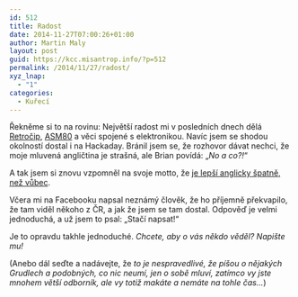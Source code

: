 ```yaml
---
id: 512
title: Radost
date: 2014-11-27T07:00:26+01:00
author: Martin Maly
layout: post
guid: https://kcc.misantrop.info/?p=512
permalink: /2014/11/27/radost/
xyz_lnap:
  - "1"
categories:
  - Kuřecí
---
```

Řekněme si to na rovinu: Největší radost mi v posledních dnech dělá [Retročip](https://www.retrocip.cz), [ASM80](https://www.asm80.com) a věci spojené s elektronikou. Navíc jsem se shodou okolností dostal i na Hackaday. Bránil jsem se, že rozhovor dávat nechci, že moje mluvená angličtina je strašná, ale Brian povídá: &#8222;_No a co?!_&#8220;

A tak jsem si znovu vzpomněl na svoje motto, že [je lepší anglicky špatně, než vůbec](https://www.zdrojak.cz/clanky/anglicky-radsi-spatne-nez-vubec/).

Včera mi na Facebooku napsal neznámý člověk, že ho příjemně překvapilo, že tam viděl někoho z ČR, a jak že jsem se tam dostal. Odpověď je velmi jednoduchá, a už jsem to psal: &#8222;Stačí napsat!&#8220;

Je to opravdu takhle jednoduché. _Chcete, aby o vás někdo věděl? Napište mu!_

(Anebo dál seďte a nadávejte, že _to je nespravedlivé, že píšou o nějakých Grudlech a podobných, co nic neumí, jen o sobě mluví, zatímco vy jste mnohem větší odborník, ale vy totiž makáte a nemáte na tohle čas&#8230;_)